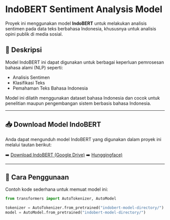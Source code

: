 # IndoBERT Sentiment Analysis Model

Proyek ini menggunakan model **IndoBERT** untuk melakukan analisis sentimen pada data teks berbahasa Indonesia, khususnya untuk analisis opini publik di media sosial.

## 📄 Deskripsi
Model IndoBERT ini dapat digunakan untuk berbagai keperluan pemrosesan bahasa alami (NLP) seperti:
- Analisis Sentimen
- Klasifikasi Teks
- Pemahaman Teks Bahasa Indonesia

Model ini dilatih menggunakan dataset bahasa Indonesia dan cocok untuk penelitian maupun pengembangan sistem berbasis bahasa Indonesia.

---

## 📥 Download Model IndoBERT
Anda dapat mengunduh model IndoBERT yang digunakan dalam proyek ini melalui tautan berikut:

➡️ [Download IndoBERT (Google Drive)](https://drive.google.com/drive/folders/1YC3_2SEF4XJIwLGFkDqzTha-9SVs5QGw)
➡️ [Hunggingface)](https://huggingface.co/rhmnsae/indobert_saepl)

---

## 🚀 Cara Penggunaan

Contoh kode sederhana untuk memuat model ini:

```python
from transformers import AutoTokenizer, AutoModel

tokenizer = AutoTokenizer.from_pretrained("indobert-model-directory/")
model = AutoModel.from_pretrained("indobert-model-directory/")
